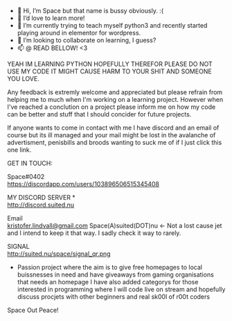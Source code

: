 - 👋 Hi, I’m Space but that name is bussy obviously. :(
- 👀 I’d love to learn more!
- 🌱 I’m currently trying to teach myself python3 and recently started playing around in elementor for wordpress.
- 💞️ I’m looking to collaborate on learning, I guess?
- 📫 @ READ BELLOW! <3 


YEAH IM LEARNING PYTHON HOPEFULLY THEREFOR PLEASE DO NOT USE MY CODE IT MIGHT CAUSE HARM TO YOUR SHIT AND SOMEONE YOU LOVE.

Any feedback is extremly welcome and appreciated but please refrain from helping me to much when I'm working on a learning project.
However when I've reached a conclution on a project please inform me on how my code can be better and stuff that I should concider for future projects.

If anyone wants to come in contact with me I have discord and an email of course but its ill managed and your mail might be lost in the avalanche of advertisment, penisbills and broods wanting to suck me of if I just click this one link.



GET IN TOUCH:

Space#0402                                                           
https://discordapp.com/users/103896506515345408

MY DISCORD SERVER  *                                                  
http://discord.suited.nu

Email                                                                
kristofer.lindvall@gmail.com
Space(A)suited(DOT)nu <- Not a lost cause jet and I intend to keep it that way. I sadly check it way to rarely.

SIGNAL                                                              
http://suited.nu/space/signal_qr.png               





* Passion project where the aim is to give free homepages to local buissnesses in need and have giveaways from gaming organisations that needs an homepage
I have also added categorys for those interested in programming where I will code live on stream and hopefully discuss procjets with other beginners and real sk00l of r00t coders





Space
Out
Peace!

<!---
Spaceinuface/Spaceinuface is a ✨ special ✨ repository because its `README.md` (this file) appears on your GitHub profile.
You can click the Preview link to take a look at your changes.
--->
